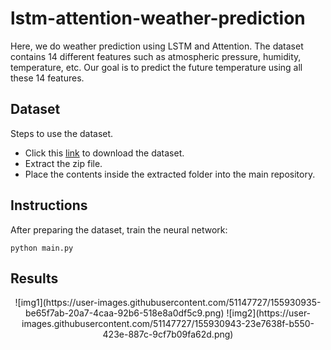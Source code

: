 # lstm-attention-weather-prediction
Here, we do weather prediction using LSTM and Attention. The dataset contains 14 different features such as atmospheric pressure, humidity, temperature, etc. Our goal is to predict the future temperature using all these 14 features. 

## Dataset
Steps to use the dataset.
- Click this [link](https://storage.googleapis.com/tensorflow/tf-keras-datasets/jena_climate_2009_2016.csv.zip) to download the dataset.
- Extract the zip file. 
- Place the contents inside the extracted folder into the main repository. 

## Instructions
After preparing the dataset, train the neural network:
```
python main.py
```

## Results


<p align="center">   
  ![img1](https://user-images.githubusercontent.com/51147727/155930935-be65f7ab-20a7-4caa-92b6-518e8a0df5c9.png)
  ![img2](https://user-images.githubusercontent.com/51147727/155930943-23e7638f-b550-423e-887c-9cf7b09fa62d.png)
</p>

